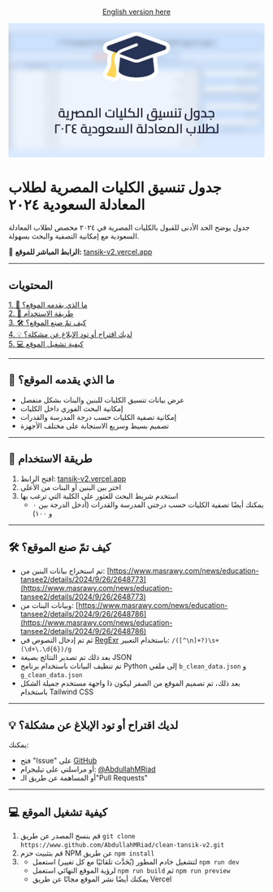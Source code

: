 <p align="center" ><a href="./README.en.md">English version here</a></p>

<img src="./public/og-image.png">

# جدول تنسيق الكليات المصرية لطلاب المعادلة السعودية ٢٠٢٤

جدول يوضح الحد الأدنى للقبول بالكليات المصرية في ٢٠٢٤ مخصص لطلاب المعادلة السعودية مع إمكانية التصفية والبحث بسهولة.

🔗 **الرابط المباشر للموقع:** [tansik-v2.vercel.app](https://tansik-v2.vercel.app)

---

## المحتويات

[1. 📌 ما الذي يقدمه الموقع؟](#-ما-الذي-يقدمه-الموقع)\
[2. 📱 طريقة الاستخدام](#-طريقة-الاستخدام)\
[3. 🛠️ كيف تمّ صنع الموقع؟](#️-كيف-تم-صنع-الموقع)\
[4. 💡 لديك اقتراح أو تود الإبلاغ عن مشكلة؟](#-لديك-اقتراح-أو-تود-الإبلاغ-عن-مشكلة)\
[5. 💻 كيفية تشغيل الموقع](#-كيفية-تشغيل-الموقع)

---

## 📌 ما الذي يقدمه الموقع؟

* عرض بيانات تنسيق الكليات للبنين والبنات بشكل منفصل
* إمكانية البحث الفوري داخل الكليات
* إمكانية تصفية الكليات حسب درجة المدرسة والقدرات
* تصميم بسيط وسريع الاستجابة على مختلف الأجهزة

---

## 📱 طريقة الاستخدام

<ol>
<li>افتح الرابط: <a href="https://tansik-v2.vercel.app">tansik-v2.vercel.app</a></li>
<li>اختر بين البنين أو البنات من الأعلى</li>
<li>استخدم شريط البحث للعثور على الكلية التي ترغب بها
    <ul><li> يمكنك أيضًا تصفية الكليات حسب درجتي المدرسة والقدرات (أدخل الدرجة بين ٠ و ١٠٠)</li></ul>
</li>
</ol>

---

## 🛠️ كيف تمّ صنع الموقع؟

* تم استخراج بيانات البنين من:
  [https://www.masrawy.com/news/education-tansee2/details/2024/9/26/2648773](https://www.masrawy.com/news/education-tansee2/details/2024/9/26/2648773)
* وبيانات البنات من:
  [https://www.masrawy.com/news/education-tansee2/details/2024/9/26/2648786](https://www.masrawy.com/news/education-tansee2/details/2024/9/26/2648786)
* ثم تم إدخال النصوص في [RegExr](https://regexr.com) باستخدام التعبير:
  `/([^\n]+?)\s+(\d+\.\d{6})/g`
* بعد ذلك تم تصدير النتائج بصيغة JSON
* تم تنظيف البيانات باستخدام برنامج Python إلى ملفي `b_clean_data.json` و `g_clean_data.json`
* بعد ذلك، تم تصميم الموقع من الصفر ليكون ذا واجهة مستخدم جميلة الشكل باستخدام Tailwind CSS

---

## 💡 لديك اقتراح أو تود الإبلاغ عن مشكلة؟

يمكنك:

* فتح "Issue" على [GitHub](https://github.com/AbdullahMRiad/clean-tansik/issues/new)
* أو مراسلتي على تيليجرام: [@AbdullahMRiad](https://t.me/AbdullahMRiad)
* أو المساهمة عن طريق الـ"Pull Requests"

---

## 💻 كيفية تشغيل الموقع

1. قم بنسخ المصدر عن طريق `git clone https://www.github.com/AbdullahMRiad/clean-tansik-v2.git`
2. قم بتثبيت حزم NPM عن طريق `npm install`
3. 
    - لتشغيل خادم المطور (يُحَدَّث تلقائيًا مع كل تغيير) استعمل `npm run dev`
    - لرؤية الموقع النهائي استعمل `npm run build` ثم `npm run preview`
    - يمكنك أيضًا نشر الموقع مجانًا عن طريق Vercel
